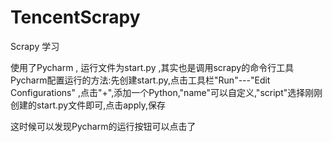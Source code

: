 # TencentScrapy
Scrapy 学习

使用了Pycharm , 运行文件为start.py ,其实也是调用scrapy的命令行工具
Pycharm配置运行的方法:先创建start.py,点击工具栏"Run"---"Edit Configurations" ,点击"+",添加一个Python,"name"可以自定义,"script"选择刚刚创建的start.py文件即可,点击apply,保存

这时候可以发现Pycharm的运行按钮可以点击了

